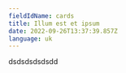 ```yaml
---
fieldIdName: cards
title: Illum est et ipsum
date: 2022-09-26T13:37:39.857Z
language: uk
---
```

d﻿sdsdsdsdsdd